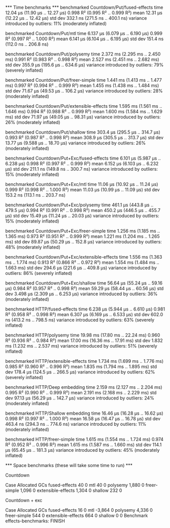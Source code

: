 *** Time benchmarks ***
benchmarked Countdown/Put/fused-effects
time                 12.04 μs   (11.90 μs .. 12.27 μs)
                     0.998 R²   (0.995 R² .. 0.999 R²)
mean                 12.31 μs   (12.22 μs .. 12.42 μs)
std dev              332.1 ns   (271.5 ns .. 400.1 ns)
variance introduced by outliers: 11% (moderately inflated)

benchmarked Countdown/Put/mtl
time                 6.137 μs   (6.079 μs .. 6.190 μs)
                     0.999 R²   (0.997 R² .. 1.000 R²)
mean                 6.141 μs   (6.104 μs .. 6.195 μs)
std dev              151.4 ns   (112.0 ns .. 206.8 ns)

benchmarked Countdown/Put/polysemy
time                 2.372 ms   (2.295 ms .. 2.450 ms)
                     0.991 R²   (0.983 R² .. 0.998 R²)
mean                 2.527 ms   (2.451 ms .. 2.682 ms)
std dev              355.9 μs   (195.6 μs .. 634.6 μs)
variance introduced by outliers: 79% (severely inflated)

benchmarked Countdown/Put/freer-simple
time                 1.441 ms   (1.413 ms .. 1.477 ms)
                     0.997 R²   (0.994 R² .. 0.999 R²)
mean                 1.455 ms   (1.438 ms .. 1.484 ms)
std dev              71.67 μs   (49.53 μs .. 106.2 μs)
variance introduced by outliers: 28% (moderately inflated)

benchmarked Countdown/Put/extensible-effects
time                 1.595 ms   (1.561 ms .. 1.646 ms)
                     0.994 R²   (0.988 R² .. 0.999 R²)
mean                 1.600 ms   (1.584 ms .. 1.629 ms)
std dev              71.97 μs   (49.05 μs .. 98.31 μs)
variance introduced by outliers: 26% (moderately inflated)

benchmarked Countdown/Put/shallow
time                 303.4 μs   (295.5 μs .. 314.7 μs)
                     0.993 R²   (0.987 R² .. 0.998 R²)
mean                 308.9 μs   (305.5 μs .. 313.7 μs)
std dev              13.77 μs   (9.588 μs .. 18.70 μs)
variance introduced by outliers: 26% (moderately inflated)

benchmarked Countdown/Put+Exc/fused-effects
time                 6.101 μs   (5.987 μs .. 6.238 μs)
                     0.998 R²   (0.997 R² .. 0.999 R²)
mean                 6.152 μs   (6.103 μs .. 6.232 μs)
std dev              211.1 ns   (149.8 ns .. 300.7 ns)
variance introduced by outliers: 15% (moderately inflated)

benchmarked Countdown/Put+Exc/mtl
time                 11.06 μs   (10.92 μs .. 11.24 μs)
                     0.999 R²   (0.998 R² .. 1.000 R²)
mean                 11.03 μs   (10.99 μs .. 11.09 μs)
std dev              153.2 ns   (113.1 ns .. 203.7 ns)

benchmarked Countdown/Put+Exc/polysemy
time                 461.1 μs   (443.8 μs .. 479.5 μs)
                     0.994 R²   (0.991 R² .. 0.998 R²)
mean                 450.2 μs   (446.5 μs .. 455.7 μs)
std dev              15.49 μs   (11.24 μs .. 20.03 μs)
variance introduced by outliers: 15% (moderately inflated)

benchmarked Countdown/Put+Exc/freer-simple
time                 1.256 ms   (1.185 ms .. 1.365 ms)
                     0.973 R²   (0.951 R² .. 0.999 R²)
mean                 1.221 ms   (1.204 ms .. 1.265 ms)
std dev              89.87 μs   (50.29 μs .. 152.8 μs)
variance introduced by outliers: 48% (moderately inflated)

benchmarked Countdown/Put+Exc/extensible-effects
time                 1.556 ms   (1.363 ms .. 1.774 ms)
                     0.913 R²   (0.866 R² .. 0.972 R²)
mean                 1.554 ms   (1.484 ms .. 1.663 ms)
std dev              294.6 μs   (221.6 μs .. 409.8 μs)
variance introduced by outliers: 86% (severely inflated)

benchmarked Countdown/Put+Exc/shallow
time                 56.64 μs   (55.24 μs .. 59.16 μs)
                     0.984 R²   (0.957 R² .. 0.998 R²)
mean                 59.29 μs   (58.44 μs .. 60.56 μs)
std dev              3.498 μs   (2.309 μs .. 6.253 μs)
variance introduced by outliers: 36% (moderately inflated)

benchmarked HTTP/fused-effects
time                 6.238 μs   (5.944 μs .. 6.610 μs)
                     0.981 R²   (0.958 R² .. 0.998 R²)
mean                 6.307 μs   (6.169 μs .. 6.533 μs)
std dev              602.0 ns   (413.2 ns .. 798.5 ns)
variance introduced by outliers: 63% (severely inflated)

benchmarked HTTP/polysemy
time                 19.98 ms   (17.80 ms .. 22.24 ms)
                     0.960 R²   (0.936 R² .. 0.984 R²)
mean                 17.00 ms   (16.36 ms .. 17.91 ms)
std dev              1.832 ms   (1.232 ms .. 2.537 ms)
variance introduced by outliers: 51% (severely inflated)

benchmarked HTTP/extensible-effects
time                 1.734 ms   (1.699 ms .. 1.776 ms)
                     0.985 R²   (0.960 R² .. 0.996 R²)
mean                 1.835 ms   (1.794 ms .. 1.895 ms)
std dev              178.4 μs   (124.5 μs .. 266.5 μs)
variance introduced by outliers: 62% (severely inflated)

benchmarked HTTP/Deep embedding
time                 2.159 ms   (2.127 ms .. 2.204 ms)
                     0.995 R²   (0.990 R² .. 0.999 R²)
mean                 2.191 ms   (2.168 ms .. 2.229 ms)
std dev              97.13 μs   (56.29 μs .. 142.7 μs)
variance introduced by outliers: 24% (moderately inflated)

benchmarked HTTP/Shallow embedding
time                 16.46 μs   (16.28 μs .. 16.62 μs)
                     0.998 R²   (0.997 R² .. 1.000 R²)
mean                 16.58 μs   (16.47 μs .. 16.78 μs)
std dev              463.4 ns   (294.3 ns .. 774.6 ns)
variance introduced by outliers: 11% (moderately inflated)

benchmarked HTTP/freer-simple
time                 1.615 ms   (1.554 ms .. 1.724 ms)
                     0.974 R²   (0.952 R² .. 0.996 R²)
mean                 1.615 ms   (1.587 ms .. 1.660 ms)
std dev              114.1 μs   (65.45 μs .. 181.3 μs)
variance introduced by outliers: 45% (moderately inflated)

*** Space benchmarks (these will take some time to run) ***

Countdown

  Case                Allocated  GCs
  fused-effects              40    0
  mtl                        40    0
  polysemy                1,880    0
  freer-simple            1,096    0
  extensible-effects      1,304    0
  shallow                   232    0

Countdown + exc

  Case                Allocated  GCs
  fused-effects              16    0
  mtl                    -3,864    0
  polysemy                4,336    0
  freer-simple              544    0
  extensible-effects        664    0
  shallow                     0    0
Benchmark effects-benchmarks: FINISH
